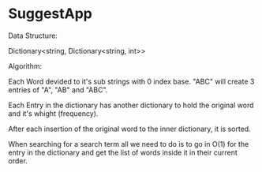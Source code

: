 # SuggestApp

Data Structure:

Dictionary<string, Dictionary<string, int>>


Algorithm:

Each Word devided to it's sub strings with 0 index base. "ABC" will create 3 entries of "A", "AB" and "ABC".

Each Entry in the dictionary has another dictionary to hold the original word and it's whight (frequency).

After each insertion of the original word to the inner dictionary, it is sorted.


When searching for a search term all we need to do is to go in O(1) for the entry in the dictionary and get the 
list of words inside it in their current order.
